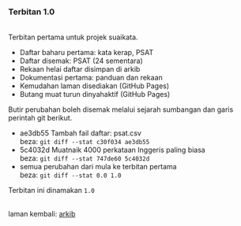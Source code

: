 ### Terbitan 1.0

&nbsp;  
Terbitan pertama untuk projek suaikata.

- Daftar baharu pertama: kata kerap, PSAT
- Daftar disemak: PSAT (24 sementara)
- Rekaan helai daftar disimpan di arkib
- Dokumentasi pertama: panduan dan rekaan
- Kemudahan laman disediakan (GitHub Pages)
- Butang muat turun dinyahaktif (GitHub Pages)

Butir perubahan boleh disemak melalui sejarah sumbangan
dan garis perintah git berikut.

- ae3db55 Tambah fail daftar: psat.csv  
beza: `git diff --stat c30f034 ae3db55`
- 5c4032d Muatnaik 4000 perkataan Inggeris paling biasa  
beza: `git diff --stat 747de60 5c4032d`
- semua perubahan dari mula ke terbitan pertama  
beza: `git diff --stat 0.0 1.0`

Terbitan ini dinamakan `1.0`

&nbsp;  
laman kembali: [arkib][0]

  [0]: ../index.md
